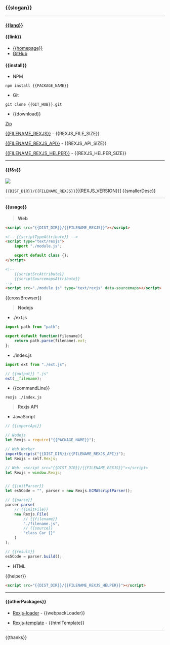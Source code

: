 ### {{slogan}}

------

#### [{{lang}}]({{GIT_HUB}}/{{langPath}})

#### {{link}}
* [{{homepage}}](http://www.rexjs.org)
* [GitHub]({{GIT_HUB}})

#### {{install}}
* NPM
```
npm install {{PACKAGE_NAME}}
```

* Git
```
git clone {{GIT_HUB}}.git
```

* {{download}}

[Zip]({{GIT_HUB}}/archive/master.zip)

[{{FILENAME_REXJS}}]({{GIT_HUB_USER_CONTENT}}/{{DIST_DIR}}/{{FILENAME_REXJS}}) - {{REXJS_FILE_SIZE}}

[{{FILENAME_REXJS_API}}]({{GIT_HUB_USER_CONTENT}}/{{DIST_DIR}}/{{FILENAME_REXJS_API}}) - {{REXJS_API_SIZE}}

[{{FILENAME_REXJS_HELPER}}]({{GIT_HUB_USER_CONTENT}}/{{DIST_DIR}}/{{FILENAME_REXJS_HELPER}}) - {{REXJS_HELPER_SIZE}}

-----

#### {{f&s}}
![]({{GIT_HUB_USER_CONTENT}}/doc/image/compare.jpg)

`{{DIST_DIR}}/{{FILENAME_REXJS}}`[{{REXJS_VERSION}}] {{smallerDesc}}

-----

#### {{usage}}

> **Web**
```html
<script src="{{DIST_DIR}}/{{FILENAME_REXJS}}"></script>

<!-- {{scriptTypeAttribute}} -->
<script type="text/rexjs">
	import "./module.js";

	export default class {};
</script>

<!--
	{{scriptSrcAttribute}}
	{{scriptSourcemapsAttribute}}
-->
<script src="./module.js" type="text/rexjs" data-sourcemaps></script>
```
{{crossBrowser}}

> **Nodejs**

* ./ext.js
```js
import path from "path";

export default function(filename){
	return path.parse(filename).ext;
};
```

* ./index.js
```js
import ext from "./ext.js";

// {{output}} ".js"
ext(__filename);
```

* {{commandLine}}
```
rexjs ./index.js
```

> **Rexjs API**

* JavaScript
```js
// {{importApi}}

// Nodejs
let Rexjs = require("{{PACKAGE_NAME}}");

// Web Worker
importScripts("{{DIST_DIR}}/{{FILENAME_REXJS_API}}");
let Rexjs = self.Rexjs;

// Web: <script src="{{DIST_DIR}}/{{FILENAME_REXJS}}"></script>
let Rexjs = window.Rexjs;


// {{initParser}}
let es5Code = "", parser = new Rexjs.ECMAScriptParser();

// {{parse}}
parser.parse(
	// {{initFile}}
	new Rexjs.File(
		// {{filename}}
		"./filename.js",
		// {{source}}
		"class Car {}"
	)
);

// {{result}}
es5Code = parser.build();
```

* HTML

{{helper}}
```html
<script src="{{DIST_DIR}}/{{FILENAME_REXJS_HELPER}}"></script>
```

-----

#### {{otherPackages}}

* [Rexjs-loader]({{GIT_HUB}}-loader) - {{webpackLoader}}

* [Rexjs-template]({{GIT_HUB}}-template) - {{htmlTemplate}}

-----

{{thanks}}